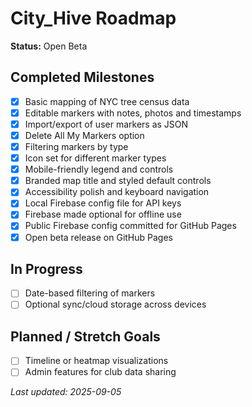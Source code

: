 # City_Hive Roadmap
**Status:** Open Beta

## Completed Milestones

- [x] Basic mapping of NYC tree census data
- [x] Editable markers with notes, photos and timestamps
- [x] Import/export of user markers as JSON
- [x] Delete All My Markers option
- [x] Filtering markers by type
- [x] Icon set for different marker types
- [x] Mobile-friendly legend and controls
- [x] Branded map title and styled default controls
- [x] Accessibility polish and keyboard navigation
- [x] Local Firebase config file for API keys
- [x] Firebase made optional for offline use
- [x] Public Firebase config committed for GitHub Pages
- [x] Open beta release on GitHub Pages

## In Progress

- [ ] Date-based filtering of markers
- [ ] Optional sync/cloud storage across devices

## Planned / Stretch Goals

- [ ] Timeline or heatmap visualizations
- [ ] Admin features for club data sharing

_Last updated: 2025-09-05_
